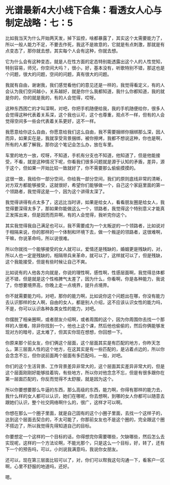 # 光谱最新4大小线下合集：看透女人心与制定战略：七：5

比如我当天为什么开始两天发，掉下监控，啥都暴露了，其实这个太需要能力了，所以一般人能力不足，不要去作死，我这不是故意的，它就是有点刺激，那就是有点变态了，那你就去想，其实每个人会有这种，你就去想。

它为什么会有这种变态，就是人在性方面的定态特别能透露出这个人的人性觉知，特别容易，师兄，你空间大吗？，很小，好，基本没有，听歌特别不错，那这也是个问题，很大的问题，空间的问题，真有很大的问题。

我就有自由，谢谢我，我们感觉看他们的意见还是一样的，我觉得看定义，有的人会认为我们空间越小，关系越好，就是你什么我都知道，我什么你都知道，我的就是你的，你的就是我的，有的人会觉得，哎呀。

这种东西困亡的才叫深啊，对吧，你把手机随便给我，我的手机随便给你，很多人会觉得这种代表着关系深，这个我也认可，这个也尊重，观点不一样，但有的人会觉得空间多一些会代表着关系更好，这不一样。

我愿意给你这么自由，你愿意给我们这么自由，我不需要捆绑你捆绑那么深，因人而异，如果实在是，我就享受背景捆绑，被你擦烤，我都不想说这种，你也是啊，所有的人都了解我，那你这个笔记会怎么办，放在车里。

车里的地方一放，哎呀，不知道，手机有分支也不知道，他知道了，但是他能接受，不看，就是这种情况下呢，你看我们很多问题就是源于认知的矛盾，差异，源于这个，但如果一开始比较一致就好了，你不需要那么偷偷摸摸的。

这很一致，我给你一部分空间，你给我一部分空间，我们的原则底线非常的清晰，对方双方都能够接受，这就很好，希望你们能够做一个，自己这个家庭里面的第一个领路者，我觉得这是一个，因为这个讲得太深了。

我觉得讲得有点太多了，这远比当时讲，如果是给女人，看看朋友圈是给女人，我觉得要深得太多了，那如果你能做这么一个，领路者，我觉得这个特别意义才能真正发挥出来，但是因而而异啊，有的人会觉得，我听完你这个。

其实我觉得我自己满足也可以，我不需要成为一个太叛逆的一个领路者，比如说对于相隔来说，你的那样的一个体制和环境下去，做一个叛逆的领路者，这很难啊，干嘛，你说革命吗，所以说很难。

所以你就找一个能够接受的女人就可以，爱情还是残缺的，婚姻更是残缺的，对，所以人也一定是残缺的，相隔带兵来革命，就可以了，这样就可以了，但是残缺，这个我能接受，但是有些时候让自己不爽。

比如说有的人他各方向就是，你说的理性啊，感性啊，性感层面啊，我觉得总体都还不错，但是就是这个性格脾气太差了，因为什么，你看啊，你是各种能力，我说了，你想要境界高，你晚上走一点境界，提升点境界。

你不就需要能力吗，对吧，那你的能力啊，比如说你这个问题出在哪，你没有能力去认识那样的女人啊，自由的女人，都是别人介绍，这不应该认识女性的能力吗，不是，你可以认识各种各类女性的能力，对吧。

你摆脱了相亲圈啊，或者朋友介绍啊，或者周围的这个，因为你周围你去找一个那样的人很难，除非你找到一个，他也上这个课，然后他也偷偷的，然后你俩能够发现对方的暗号，这太难了，但其实你现在想想，你回想一下。

你原来那个前女友，你们俩这个层面，这个层面其实是有匹配的地方，你昨天怎么，第三层面人性的这个地方，在这其实是有一些匹配的，是沾着点边的，所以你会念念不忘，但你说前面两个层面有多匹配吗，一般，对吧。

你们的这个生活背景、工作背景差异非常大的，这个层面其实差异非常大的，但是这个层面刚刚好能够挂着钩，有些地方，所以你对他念念不忘，但是有很多跟你在第一层面匹配的，你反而觉得不太舒服，就是因为这个。

所以你要想要那么牛逼的东西，那么高级的东西，能力啊，你得有那样的能力去，我什么样的女人都可以认识，她们在哪呢，你去想啊，到哪的女人你都可以随意去跟她们认识，整个社交网络啊什么的，很广，这样才可以啊。

你想在那么一个圈子里面，就是自己固有的这个小圈子里面，去找一个这样子的，达到这个层面去契合的，不太可能了，你那前女友也不是这个圈的，完全跟这个圈不搭边了，所以我觉得先得知道自己的目标。

你要想定一个这样的一个目标的话，你得想完你需要哪些，欠缺哪些，然后怎么去实现呢，这样的一个方法论啊，不能光那个，只是这么一个目标，好，转了，还有下一个的预告吗，可以，小刘说我满意吗，我说你女朋友。

还可以，现在第三层面比较可以了，对，你们可以帮我这句沟通一下，看客户一区啊，心里不舒服的地道吗，还好。

嗯。